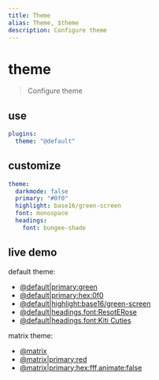 ```yaml
---
title: Theme
alias: Theme, $theme
description: Configure theme
---
```

# theme

> Configure theme


## use

```yaml
plugins:
  theme: "@default"
```

## customize

```yaml
theme:
  darkmode: false
  primary: "#0f0"
  highlight: base16/green-screen
  font: monospace
  headings: 
    font: bungee-shade
```

## live demo

default theme:
- [@default|primary:green](theme?theme=@default|primary:green)
- [@default|primary:hex:0f0](theme?theme=@default|primary:hex:0f0)
- [@default|highlight:base16/green-screen](theme?theme=@default|highlight:base16/green-screen)
- [@default|headings.font:ResotERose](theme?theme=@default|headings.font:ResotERose)
- [@default|headings.font:Kiti Cuties](theme?theme=@default|headings.font:Kiti%20Cuties)

matrix theme:
- [@matrix](theme?theme=@matrix|primary:hex:0f0,highlight:false)
- [@matrix|primary:red](theme?theme=@matrix|primary:red,highlight:false)
- [@matrix|primary:hex:fff,animate:false](theme?theme=@matrix|primary:hex:fff,animate:false,highlight:false)
